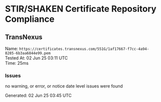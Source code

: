 # STIR/SHAKEN Certificate Repository Compliance

## TransNexus

Name: `https://certificates.transnexus.com/551G/1af17667-f7cc-4a94-8285-6b3aa6844e99.pem`\
Tested At: 02 Jun 25 03:11 UTC\
Time: 25ms

### Issues

no warning, or error, or notice date level issues were found

Generated: 02 Jun 25 03:45 UTC